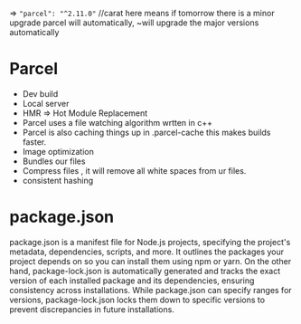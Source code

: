 => `"parcel": "^2.11.0"` //carat here means if tomorrow there is a minor upgrade parcel will automatically, ~will upgrade the major versions automatically

# Parcel

- Dev build
- Local server
- HMR => Hot Module Replacement
- Parcel uses a file watching algorithm wrtten in c++
- Parcel is also caching things up in .parcel-cache this makes builds faster.
- Image optimization
- Bundles our files
- Compress files , it will remove all white spaces from ur files.
- consistent hashing

# package.json

package.json is a manifest file for Node.js projects, specifying the project's metadata, dependencies, scripts, and more. It outlines the packages your project depends on so you can install them using npm or yarn. On the other hand, package-lock.json is automatically generated and tracks the exact version of each installed package and its dependencies, ensuring consistency across installations. While package.json can specify ranges for versions, package-lock.json locks them down to specific versions to prevent discrepancies in future installations.
